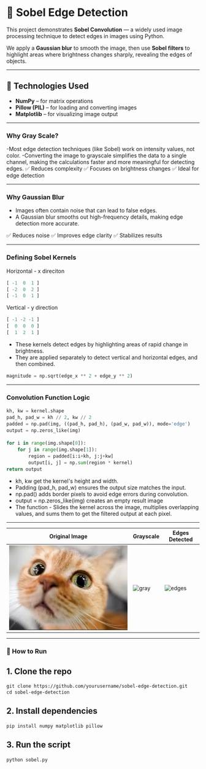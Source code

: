 # 📐 Sobel Edge Detection

This project demonstrates **Sobel Convolution** — a widely used image processing technique to detect edges in images using Python.

We apply a **Gaussian blur** to smooth the image, then use **Sobel filters** to highlight areas where brightness changes sharply, revealing the edges of objects.

---

## 🔧 Technologies Used

- **NumPy** – for matrix operations
- **Pillow (PIL)** – for loading and converting images
- **Matplotlib** – for visualizing image output

---

### Why Gray Scale?
-Most edge detection techniques (like Sobel) work on intensity values, not color.
-Converting the image to grayscale simplifies the data to a single channel, making the calculations faster and more meaningful for detecting edges.
✅ Reduces complexity
✅ Focuses on brightness changes
✅ Ideal for edge detection

---

### Why Gaussian Blur 
- Images often contain noise that can lead to false edges.
- A Gaussian blur smooths out high-frequency details, making edge detection more accurate.

✅ Reduces noise
✅ Improves edge clarity
✅ Stabilizes results

--- 

### Defining Sobel Kernels 
Horizontal - x direciton
```python
[ -1  0  1 ]
[ -2  0  2 ]
[ -1  0  1 ]
```
Vertical - y direction
```python
[ -1 -2 -1 ]
[  0  0  0 ]
[  1  2  1 ]
```
- These kernels detect edges by highlighting areas of rapid change in brightness.
- They are applied separately to detect vertical and horizontal edges, and then combined.
```python
magnitude = np.sqrt(edge_x ** 2 + edge_y ** 2)
```
---

### Convolution Function Logic 
```python
kh, kw = kernel.shape
pad_h, pad_w = kh // 2, kw // 2
padded = np.pad(img, ((pad_h, pad_h), (pad_w, pad_w)), mode='edge')
output = np.zeros_like(img)

for i in range(img.shape[0]):
    for j in range(img.shape[1]):
        region = padded[i:i+kh, j:j+kw]
        output[i, j] = np.sum(region * kernel)
return output
```
- kh, kw get the kernel's height and width.
- Padding (pad_h, pad_w) ensures the output size matches the input.
- np.pad() adds border pixels to avoid edge errors during convolution.
- output = np.zeros_like(img) creates an empty result image
- The function - Slides the kernel across the image, multiplies overlapping values, and sums them to get the filtered output at each pixel.
---
  
| Original Image      | Grayscale                  | Edges Detected               |
| ------------------- | -------------------------- | ---------------------------- |
| ![input](./cat.png) | ![gray](./gray_output.png) | ![edges](./sobel_output.png) |
---

### 🚀 How to Run
## 1. Clone the repo
```
git clone https://github.com/yourusername/sobel-edge-detection.git
cd sobel-edge-detection
```
## 2. Install dependencies
```
pip install numpy matplotlib pillow
```
## 3. Run the script
```
python sobel.py
```

 


